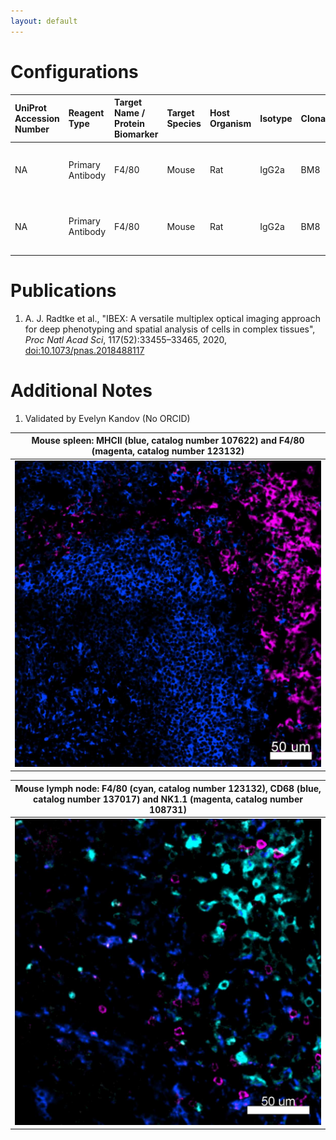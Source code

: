 ```yaml
---
layout: default
---
```


# Configurations

| UniProt Accession Number   | Reagent Type     | Target Name / Protein Biomarker   | Target Species   | Host Organism   | Isotype   | Clonality   | Vendor    |   Catalog Number | Conjugate   | RRID        | Availability   | Method        | Tissue Preservation               | Target Tissue   | Tissue State   | Detergent         | Antigen Retrieval Conditions   | Dye Inactivation Conditions      | Recommend   | Agree                                    | Disagree   | Contributor         | Notes       |
|:---------------------------|:-----------------|:----------------------------------|:-----------------|:----------------|:----------|:------------|:----------|-----------------:|:------------|:------------|:---------------|:--------------|:----------------------------------|:----------------|:---------------|:------------------|:-------------------------------|:---------------------------------|:------------|:-----------------------------------------|:-----------|:--------------------|:------------|
| NA                         | Primary Antibody | F4/80                             | Mouse            | Rat             | IgG2a     | BM8         | BioLegend |           123132 | BV421       | AB_11203717 | Stock          | IBEX2D Manual | 1:4 Cytofix/Cytoperm Fixed Frozen | Spleen          | NA             | 0.3% Triton-X-100 | NA                             | 1 mg/ml LiBH4 15 minutes + light | Yes         | [0000-0003-4379-8967](https://orcid.org/0000-0003-4379-8967) [[1](#publications)] | NA         | [0000-0003-4379-8967](https://orcid.org/0000-0003-4379-8967) | [1](#notes) |
| NA                         | Primary Antibody | F4/80                             | Mouse            | Rat             | IgG2a     | BM8         | BioLegend |           123132 | BV421       | AB_11203717 | Stock          | IBEX2D Manual | 1:4 Cytofix/Cytoperm Fixed Frozen | Lymph Node      | NA             | 0.3% Triton-X-100 | NA                             | 1 mg/ml LiBH4 15 minutes + light | Yes         | [0000-0003-4379-8967](https://orcid.org/0000-0003-4379-8967) [[1](#publications)] | NA         | [0000-0003-4379-8967](https://orcid.org/0000-0003-4379-8967) |             |

# Publications

<a name="publications"></a>
1. A. J. Radtke et al., "IBEX: A versatile multiplex optical imaging approach for deep phenotyping and spatial analysis of cells in complex tissues", *Proc Natl Acad Sci*, 117(52):33455–33465, 2020, [doi:10.1073/pnas.2018488117](https://doi.org/10.1073/pnas.2018488117)


# Additional Notes

<a name="notes"></a>
1. Validated by Evelyn Kandov (No ORCID)

| Mouse spleen: MHCII (blue, catalog number 107622) and F4/80 (magenta, catalog number 123132) |
|:-------:|
| ![](../MHC-II_AF700/Mouse_Spleen_F480_MHCII.jpg) |

| Mouse lymph node: F4/80 (cyan, catalog number 123132), CD68 (blue, catalog number 137017) and NK1.1 (magenta, catalog number 108731) |
|:-------:|
| ![](Mouse_Lymph_Node_F480_CD68_NK1.1.jpg) |
